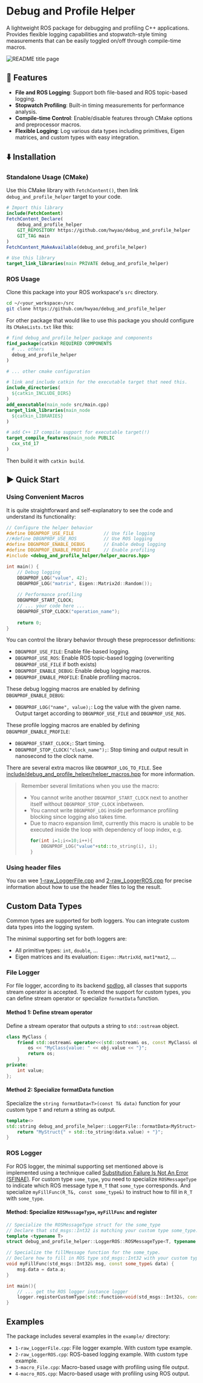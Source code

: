 # Debug and Profile Helper

A lightweight ROS package for debugging and profiling C++ applications. Provides flexible logging capabilities and stopwatch-style timing measurements that can be easily toggled on/off through compile-time macros.

![README title page](image/README.drawio.svg)

## 🚀 Features

- **File and ROS Logging**: Support both file-based and ROS topic-based logging.
- **Stopwatch Profiling**: Built-in timing measurements for performance analysis.
- **Compile-time Control**: Enable/disable features through CMake options and preprocessor macros.
- **Flexible Logging**: Log various data types including primitives, Eigen matrices, and custom types with easy integration.

## ⬇️ Installation

### Standalone Usage (CMake)

Use this CMake library with `FetchContent()`, then link `debug_and_profile_helper` target to your code.

```cmake
# Import this library
include(FetchContent)
FetchContent_Declare(
    debug_and_profile_helper
    GIT_REPOSITORY https://github.com/hwyao/debug_and_profile_helper
    GIT_TAG main
)
FetchContent_MakeAvailable(debug_and_profile_helper)

# Use this library
target_link_libraries(main PRIVATE debug_and_profile_helper)
```

### ROS Usage

Clone this package into your ROS workspace's `src` directory.

```bash
cd ~/<your_workspace>/src
git clone https://github.com/hwyao/debug_and_profile_helper
```

For other package that would like to use this package you should configure its `CMakeLists.txt` like this:
```cmake
# find debug_and_profile_helper package and components
find_package(catkin REQUIRED COMPONENTS
  # ... others
  debug_and_profile_helper
)

# ... other cmake configuration

# link and include catkin for the executable target that need this.
include_directories(
  ${catkin_INCLUDE_DIRS}
)
add_executable(main_node src/main.cpp)
target_link_libraries(main_node
  ${catkin_LIBRARIES}
)

# add C++ 17 compile support for executable target(!)
target_compile_features(main_node PUBLIC 
  cxx_std_17
)
```

Then build it with `catkin build`.


## ▶️ Quick Start

### Using Convenient Macros

It is quite straightforward and self-explanatory to see the code and understand its functionality:

```cpp
// Configure the helper behavior
#define DBGNPROF_USE_FILE           // Use file logging
//#define DBGNPROF_USE_ROS          // Use ROS logging
#define DBGNPROF_ENABLE_DEBUG       // Enable debug logging
#define DBGNPROF_ENABLE_PROFILE     // Enable profiling
#include <debug_and_profile_helper/helper_macros.hpp>

int main() {
    // Debug logging
    DBGNPROF_LOG("value", 42);
    DBGNPROF_LOG("matrix", Eigen::Matrix2d::Random());
    
    // Performance profiling
    DBGNPROF_START_CLOCK;
    // ... your code here ...
    DBGNPROF_STOP_CLOCK("operation_name");
    
    return 0;
}
```

You can control the library behavior through these preprocessor definitions:

- `DBGNPROF_USE_FILE`: Enable file-based logging.
- `DBGNPROF_USE_ROS`: Enable ROS topic-based logging (overwriting `DBGNPROF_USE_FILE` if both exists)
- `DBGNPROF_ENABLE_DEBUG`: Enable debug logging macros.
- `DBGNPROF_ENABLE_PROFILE`: Enable profiling macros.

These debug logging macros are enabled by defining `DBGNPROF_ENABLE_DEBUG`:
- `DBGNPROF_LOG("name", value);`: Log the value with the given name. Output target according to `DBGNPROF_USE_FILE` and `DBGNPROF_USE_ROS`. 

These profile logging macros are enabled by defining `DBGNPROF_ENABLE_PROFILE`:
- `DBGNPROF_START_CLOCK;`: Start timing.
- `DBGNPROF_STOP_CLOCK("clock_name");`: Stop timing and output result in nanosecond to the clock name.

There are several extra macros like `DBGNPROF_LOG_TO_FILE`. See [include/debug_and_profile_helper/helper_macros.hpp](https://github.com/hwyao/debug_and_profile_helper/blob/main/include/debug_and_profile_helper/helper_macros.hpp) for more information.

>Remember several limitations when you use the macro:
>- You cannot write another `DBGNPROF_START_CLOCK` next to another itself without `DBGNPROF_STOP_CLOCK` inbetween.
>- You cannot write `DBGNPROF_LOG` inside performance profiling blocking since logging also takes time.
>- Due to macro expansion limit, currently this macro is unable to be executed inside the loop with dependency of loop index, e.g.
>    ```cpp
>    for(int i=1;i<=10;i++){
>        DBGNPROF_LOG("value"+std::to_string(i), i);
>    }
>    ```

### Using header files

You can wee [1-raw_LoggerFile.cpp](https://github.com/hwyao/debug_and_profile_helper/blob/main/example/1-raw_LoggerFile.cpp) and [2-raw_LoggerROS.cpp](https://github.com/hwyao/debug_and_profile_helper/blob/main/example/2-raw_LoggerROS.cpp) for precise information about how to use the header files to log the result.

## Custom Data Types

Common types are supported for both loggers. You can integrate custom data types into the logging system.

The minimal supporting set for both loggers are:
- All primitive types: `int`, `double`, ...
- Eigen matrices and its evaluation: `Eigen::MatrixXd`, `mat1*mat2`, ...

### File Logger 

For file logger, according to its backend [spdlog](https://github.com/gabime/spdlog), all classes that supports stream operator is accepted. To extend the support for custom types, you can define stream operator or specialize `formatData` function.

#### Method 1: Define stream operator

Define a stream operator that outputs a string to `std::ostream` object.

```cpp
class MyClass {
    friend std::ostream& operator<<(std::ostream& os, const MyClass& obj) {
        os << "MyClass{value: " << obj.value << "}";
        return os;
    }
private:
    int value;
};
```

#### Method 2: Specialize formatData function

Specialize the `string formatData<T>(const T& data)` function for your custom type `T` and return a string as output.

```cpp
template<>
std::string debug_and_profile_helper::LoggerFile::formatData<MyStruct>(const MyStruct& data) const {
    return "MyStruct{" + std::to_string(data.value) + "}";
}
```

### ROS Logger

For ROS logger, the minimal supporting set mentioned above is implemented using a technique called [Substitution Failure Is Not An Error (SFINAE)](https://en.cppreference.com/w/cpp/language/sfinae.html). For custom type `some_type`, you need to specialize `ROSMessageType` to indicate which ROS message type `R_T` that `some_type` corresponds. And specialize `myFillFunc(R_T&, const some_type&)` to instruct how to fill in `R_T` with `some_type`.

#### Method: Specialize `ROSMessageType`, `myFillFunc` and register 

```cpp
// Specialize the ROSMessageType struct for the some_type
// Declare that std_msgs::Int32 is matching your custom type some_type.
template <typename T>                 
struct debug_and_profile_helper::LoggerROS::ROSMessageType<T, typename std::enable_if<std::is_same<T, some_type>::value>::type> { using type = std_msgs::Int32; };

// Specialize the fillMessage function for the some_type.
// Declare how to fill in ROS type std_msgs::Int32 with your custom type some_type.
void myFillFunc(std_msgs::Int32& msg, const some_type& data) {
    msg.data = data.a;
}

int main(){
    // ... get the ROS logger instance logger
    logger.registerCustomType(std::function<void(std_msgs::Int32&, const some_type&)>(myFillFunc));
}
```

## Examples

The package includes several examples in the `example/` directory:
- `1-raw_LoggerFile.cpp`: File logger example. With custom type example.
- `2-raw_LoggerROS.cpp`: ROS-based logging example. With custom type example.
- `3-macro_File.cpp`: Macro-based usage with profiling using file output.
- `4-macro_ROS.cpp`: Macro-based usage with profiling using ROS output.

